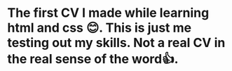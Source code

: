 # The first CV I made while learning html and css 😊. This is just me testing out my skills. Not a real CV in the real sense of the word👍.
